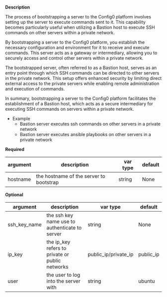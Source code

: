 **Description**

The process of bootstrapping a server to the Config0 platform involves setting up the server to execute commands sent to it. This capability becomes particularly useful when utilizing a Bastion host to execute SSH commands on other servers within a private network.

By bootstrapping a server to the Config0 platform, you establish the necessary configuration and environment for it to receive and execute commands. This server acts as a gateway or intermediary, allowing you to securely access and control other servers within a private network.

The bootstrapped server, often referred to as a Bastion host, serves as an entry point through which SSH commands can be directed to other servers in the private network. This setup offers enhanced security by limiting direct external access to the private servers while enabling remote administration and execution of commands.

In summary, bootstrapping a server to the Config0 platform facilitates the establishment of a Bastion host, which acts as a secure intermediary for executing SSH commands on servers within a private network.

  - Example
      - Bastion server executes ssh commands on other servers in a private network
      - Bastion server executes ansible playbooks on other servers in a private network

**Required**

| argument | description                             | var type | default |
|----------|-----------------------------------------|----------|---------|
| hostname | the hostname of the server to bootstrap | string   | None    |

**Optional**

| argument     | description                                                                                      | var type             | default   |
|--------------|--------------------------------------------------------------------------------------------------|----------------------|-----------|
| ssh_key_name | the ssh key name use to authenticate to server                                                   | string               | None      |
| ip_key       | the ip_key refers to private or public networks                           | public_ip/private_ip | public_ip |
| user         | the user to log into the server with | string               | ubuntu    |
